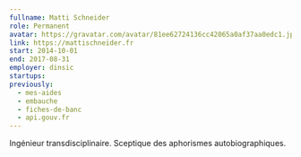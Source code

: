 ```yaml
---
fullname: Matti Schneider
role: Permanent
avatar: https://gravatar.com/avatar/81ee62724136cc42065a0af37aa0edc1.jpg?s=512
link: https://mattischneider.fr
start: 2014-10-01
end: 2017-08-31
employer: dinsic
startups:
previously:
  - mes-aides
  - embauche
  - fiches-de-banc
  - api.gouv.fr
---
```


Ingénieur transdisciplinaire. Sceptique des aphorismes autobiographiques.
